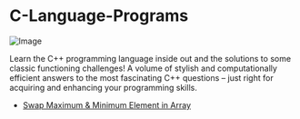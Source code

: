 # C-Language-Programs
![Image](https://repository-images.githubusercontent.com/239807950/a3434200-1b5b-11eb-94f8-48a205f48b86)

Learn the C++ programming language inside out and the solutions to some classic functioning challenges! A volume of stylish and computationally efficient answers to the most fascinating C++ questions – just right for acquiring and enhancing your programming skills.
- [Swap Maximum & Minimum Element in Array](https://github.com/nishant05gaurav/CPP-Language-Programs/blob/main/Swap_Max_Min_Element_of_Array.cpp)
